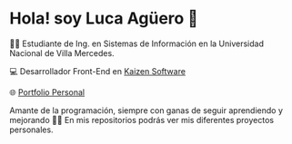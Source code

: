 # Hola! soy Luca Agüero 👋 

👨‍💻 Estudiante de Ing. en Sistemas de Información en la Universidad Nacional de Villa Mercedes.

💻 Desarrollador Front-End en [Kaizen Software](https://kaizensoftware.com.ar/)

🌐 [Portfolio Personal](https://www.agueroluca.site/)

Amante de la programación, siempre con ganas de seguir aprendiendo y mejorando 🙌💪
En mis repositorios podrás ver mis diferentes proyectos personales.



<!---
luca3212/luca3212 is a ✨ special ✨ repository because its `README.md` (this file) appears on your GitHub profile.
You can click the Preview link to take a look at your changes.
--->
